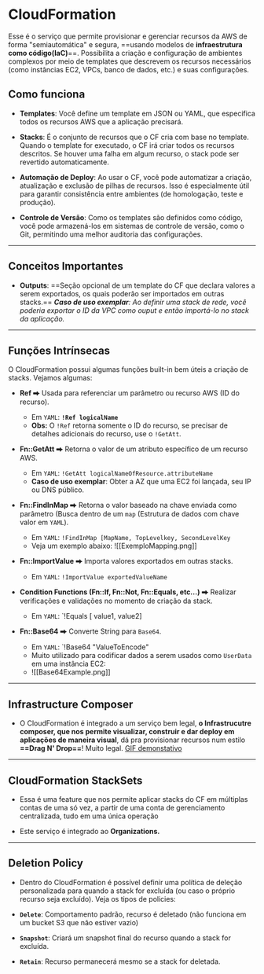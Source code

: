 # CloudFormation
Esse é o serviço que permite provisionar e gerenciar recursos da AWS de forma "semiautomática" e segura, ==usando modelos de **infraestrutura como código(IaC)**==. Possibilita a criação e configuração de ambientes complexos por meio de templates que descrevem os recursos necessários (como instâncias EC2, VPCs, banco de dados, etc.) e suas configurações.

## Como funciona
- **Templates**: Você define um template em JSON ou YAML, que especifica todos os recursos AWS que a aplicação precisará.

- **Stacks**: É o conjunto de recursos que o CF cria com base no template. Quando o template for executado, o CF irá criar todos os recursos descritos. Se houver uma falha em algum recurso, o stack pode ser revertido automaticamente.

- **Automação de Deploy**: Ao usar o CF, você pode automatizar a criação, atualização e exclusão de pilhas de recursos. Isso é especialmente útil para garantir consistência entre ambientes (de homologação, teste e produção).

- **Controle de Versão**: Como os templates são definidos como código, você pode armazená-los em sistemas de controle de versão, como o Git, permitindo uma melhor auditoria das configurações.
---
## Conceitos Importantes
- **Outputs**: ==Seção opcional de um template do CF que declara valores a serem exportados, os quais poderão ser importados em outras stacks.== _**Caso de uso exemplar**: Ao definir uma stack de rede, você poderia exportar o ID da VPC como ouput e então importá-lo no stack da aplicação._

---
## Funções Intrínsecas
O CloudFormation possui algumas funções built-in bem úteis a criação de stacks. Vejamos algumas:

- **Ref ⮕** Usada para referenciar um parâmetro ou recurso AWS (ID do recurso). 
	- Em `YAML`: **`!Ref logicalName`**
	- **Obs:** O `!Ref` retorna somente o ID do recurso, se precisar de detalhes adicionais do recurso, use o `!GetAtt`.

- **Fn::GetAtt  ⮕** Retorna o valor de um atributo específico de um recurso AWS. 
	- Em `YAML`:  `!GetAtt logicalNameOfResource.attributeName`
	- **Caso de uso exemplar**: Obter a AZ que uma EC2 foi lançada, seu IP ou DNS público.
	
- **Fn::FindInMap ⮕** Retorna o valor baseado na chave enviada como parâmetro (Busca dentro de um `map` (Estrutura de dados com chave valor em `YAML`). 
	- Em `YAML`:  `!FindInMap [MapName, TopLevelkey, SecondLevelKey`
	- Veja um exemplo abaixo:
	 ![[ExemploMapping.png]]

- **Fn::ImportValue ⮕** Importa valores exportados em outras stacks.
	- Em `YAML`:  `!ImportValue exportedValueName`

- **Condition Functions (Fn::If, Fn::Not, Fn::Equals, etc...) ⮕** Realizar verificações e validações no momento de criação da stack.
	- Em `YAML`:  `!Equals [ value1, value2]

- **Fn::Base64 ⮕** Converte String para `Base64`.
	- Em `YAML`:  `!Base64 "ValueToEncode"
	- Muito utilizado para codificar dados a serem usados como `UserData` em uma instância EC2:
	- ![[Base64Example.png]]


---
## Infrastructure Composer
- O CloudFormation é integrado a um serviço bem legal, **o Infrastrucutre composer, que nos permite visualizar, construir e dar deploy em aplicações de maneira visual**, dá pra provisionar recursos num estilo **==Drag N' Drop==**! Muito legal. [GIF demonstativo](https://docs.aws.amazon.com/images/infrastructure-composer/latest/dg/images/aac_00.gif)
---
## CloudFormation StackSets
- Essa é uma feature que nos permite aplicar stacks do CF em múltiplas contas de uma só vez, a partir de uma conta de gerenciamento centralizada, tudo em uma única operação

- Este serviço é integrado ao **Organizations.**

---
## Deletion Policy
- Dentro do CloudFormation é possível definir uma política de deleção personalizada para quando a stack for excluída (ou caso o próprio recurso seja excluído). Veja os tipos de policies:

- **`Delete`**: Comportamento padrão, recurso é deletado (não funciona em um bucket S3 que não estiver vazio)
- **`Snapshot`**: Criará um snapshot final do recurso quando a stack for excluída.
- **`Retain`**: Recurso permanecerá mesmo se a stack for deletada.